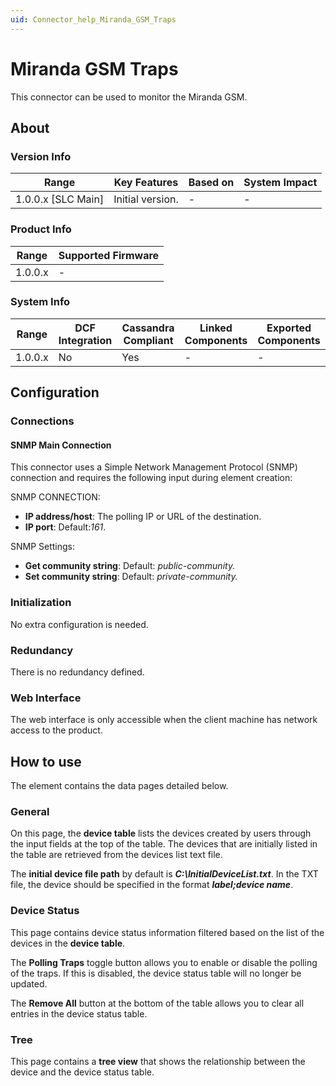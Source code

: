 ```yaml
---
uid: Connector_help_Miranda_GSM_Traps
---
```


# Miranda GSM Traps

This connector can be used to monitor the Miranda GSM.

## About

### Version Info

| Range                | Key Features     | Based on     | System Impact     |
|----------------------|------------------|--------------|-------------------|
| 1.0.0.x \[SLC Main\] | Initial version. | \-           | \-                |

### Product Info

| Range     | Supported Firmware     |
|-----------|------------------------|
| 1.0.0.x   | \-                     |

### System Info

| Range     | DCF Integration     | Cassandra Compliant     | Linked Components     | Exported Components     |
|-----------|---------------------|-------------------------|-----------------------|-------------------------|
| 1.0.0.x   | No                  | Yes                     | \-                    | \-                      |

## Configuration

### Connections

#### SNMP Main Connection

This connector uses a Simple Network Management Protocol (SNMP) connection and requires the following input during element creation:

SNMP CONNECTION:

- **IP address/host**: The polling IP or URL of the destination.
- **IP port**: Default:*161*.

SNMP Settings:

- **Get community string**: Default: *public-community.*
- **Set community string**: Default: *private-community.*

### Initialization

No extra configuration is needed.

### Redundancy

There is no redundancy defined.

### Web Interface

The web interface is only accessible when the client machine has network access to the product.

## How to use

The element contains the data pages detailed below.

### General

On this page, the **device table** lists the devices created by users through the input fields at the top of the table. The devices that are initially listed in the table are retrieved from the devices list text file.

The **initial device file path** by default is ***C:\InitialDeviceList.txt***. In the TXT file, the device should be specified in the format ***label;device name***.

### Device Status

This page contains device status information filtered based on the list of the devices in the **device table**.

The **Polling Traps** toggle button allows you to enable or disable the polling of the traps. If this is disabled, the device status table will no longer be updated.

The **Remove All** button at the bottom of the table allows you to clear all entries in the device status table.

### Tree

This page contains a **tree view** that shows the relationship between the device and the device status table.
